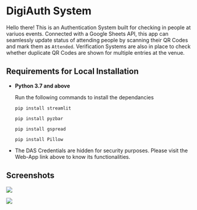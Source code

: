 
# DigiAuth System

Hello there! This is an Authentication System built for checking in people at variuos events. Connected with a Google Sheets API, this app can seamlessly update status of attending people by scanning their QR Codes and mark them as `Attended`. Verification Systems are also in place to check whether duplicate QR Codes are shown for multiple entries at the venue.


## Requirements for Local Installation

* **Python 3.7 and above**

    Run the following commands to install the dependancies

    `pip install streamlit`

    `pip install pyzbar`

    `pip install gspread`

    `pip install Pillow`

* The DAS Credentials are hidden for security purposes. Please visit the Web-App link above to know its functionalities.

## Screenshots

![](https://i.imgur.com/4TqInHt.gif)

![](https://user-images.githubusercontent.com/81429137/149664010-a39d412c-1999-44b2-b144-58d6a89b143f.png)
